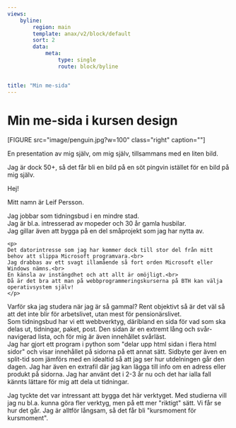 ```yaml
---
views:
    byline:
        region: main
        template: anax/v2/block/default
        sort: 2
        data:
            meta:
                type: single
                route: block/byline


title: "Min me-sida"
---
```

Min me-sida i kursen design
=========================

[FIGURE src="image/penguin.jpg?w=100" class="right" caption=""]


En presentation av mig själv, om mig själv, tillsammans med en liten bild.

Jag är dock 50+, så det får bli en bild på en söt pingvin istället för en bild på mig själv.

<div class="container">
    <p>Hej!</p>
    <p>Mitt namn är Leif Persson.</p>
    <p>Jag jobbar som tidningsbud i en mindre stad.<br>
    Jag är bl.a. intresserad av mopeder och 30 år gamla husbilar.<br>
    Jag gillar även att bygga på en del småprojekt som jag har nytta av.</p>

    <p>
    Det datorintresse som jag har kommer dock till stor del från mitt behov att slippa Microsoft programvara.<br>
    Jag drabbas av ett svagt illamående så fort orden Microsoft eller Windows nämns.<br>
    En känsla av instängdhet och att allt är omöjligt.<br>
    Då är det bra att man på webbprogrammeringskurserna på BTH kan välja operativsystem själv!
    </p>
</div>
<div class="container">
    <p>Varför ska jag studera när jag är så gammal? Rent objektivt så är det väl så att det
    inte blir för arbetslivet, utan mest för pensionärslivet.<br>
    Som tidningsbud har vi ett webbverktyg, däribland en sida för vad som ska delas ut, tidningar, paket, post.
    Den sidan är en extremt lång och svår-navigerad lista, och för mig är även innehållet svårläst.<br>
    Jag har gjort ett program i python som "delar upp html sidan i flera html sidor" och visar innehållet
    på sidorna på ett annat sätt.
    Sidbyte ger även en split-tid som jämförs med en idealtid så att jag ser hur utdelningen går den dagen.
    Jag har även en extrafil där jag kan lägga till info om en adress eller produkt på sidorna.
    Jag har använt det i 2-3 år nu och det har ialla fall kännts lättare för mig att
    dela ut tidningar.</p>
</div>

<div class="container">
    <p>Jag tyckte det var intressant att bygga det här verktyget.
    Med studierna vill jag nu bl.a. kunna göra fler verktyg,
    men på ett mer "riktigt" sätt. Vi får se hur det går. Jag är alltför långsam,
    så det får bli "kursmoment för kursmoment".</p>
</div>
